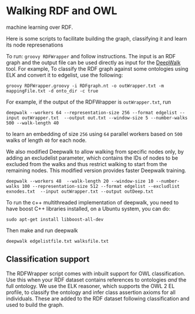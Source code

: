 # Walking RDF and OWL

machine learning over RDF. 

Here is some scripts to facilitate building the graph, classifying it and learn its node represenations

To run: `groovy RDFWrapper` and follow instructions. The input is an RDF graph and the output file can be used directly as input for the [DeepWalk](https://github.com/phanein/deepwalk) tool. 
For example, To classify the RDF graph against some ontologies using ELK and convert it to edgelist, use the following:
~~~~
groovy RDFWrapper.groovy -i RDFgraph.nt -o outWrapper.txt -m mappingFile.txt -d onto_dir -c true 
~~~~


For example, if the output of the RDFWrapper is `outWrapper.txt`, run 
~~~~
deepwalk --workers 64 --representation-size 256 --format edgelist --input outWrapper.txt  --output out.txt --window-size 5 --number-walks 500 --walk-length 40
~~~~
to learn an embedding of size `256` using `64` parallel workers based on `500` walks of length `40` for each node.

We also modified Deepwalk to allow walking from specific nodes only, by adding an excludelist parameter, which contains the IDs of nodes to be excluded from the walks and 
thus restrict walking to start from the remaining nodes. This modified version provides faster Deepwalk training. 

~~~~
deepwalk --workers 48  --walk-length 20 --window-size 10 --number-walks 100 --representation-size 512 --format edgelist --excludlist exnodes.txt  --input outWrapper.txt --output outDeep.txt
~~~~

To run the c++ multithreaded implementation of deepwalk, you need to have boost C++ libraries installed, on a Ubuntu system, you can do:
~~~
sudo apt-get install libboost-all-dev
~~~
Then make and run deepwalk
~~~~
deepwalk edgelistfile.txt walksfile.txt
~~~~

## Classification support

The RDFWrapper script comes with inbuilt support for OWL classification. Use this when your RDF dataset contains references to ontologies _and_ the full ontology. We use the ELK reasoner, which supports the OWL 2 EL profile, to classify the ontology and infer class assertion axioms for all individuals. These are added to the RDF dataset following classification and used to build the graph.

